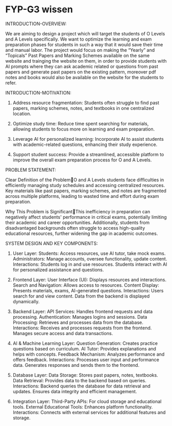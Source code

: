 # FYP-G3 wissen
INTRODUCTION-OVERVIEW:

We are aiming to design a project which will target the students of O Levels and A Levels specifically. We want to optimize the learning and exam preparation phases for students in such a way that it would save their time and manual labor. The project would focus on making the “Yearly” and “Topicals” Past Papers and Marking Schemes available on the same website and trainging the website on them, in order to provide students with AI prompts where they can ask academic related or questions from past papers and generate past papers on the existing pattern, moreover pdf notes and books would also be available on the website for the students to refer.

INTRODUCTION-MOTIVATION:
1. Address resource fragmentation: Students often struggle to find past papers, marking schemes, notes, and textbooks in one centralized location.

2. Optimize study time: Reduce time spent searching for materials, allowing students to focus more on learning and exam preparation.

3. Leverage AI for personalized learning: Incorporate AI to assist students with academic-related questions, enhancing their study experience.

4. Support student success: Provide a streamlined, accessible platform to improve the overall exam preparation process for O and A Levels. 

PROBLEM STATEMENT:

Clear Definition of the ProblemO and A Levels students face difficulties in efficiently managing study schedules and accessing centralized resources. Key materials like past papers, marking schemes, and notes are fragmented across multiple platforms, leading to wasted time and effort during exam preparation.

Why This Problem is SignificantThis inefficiency in preparation can negatively affect students' performance in critical exams, potentially limiting their academic and career opportunities. Additionally, students from disadvantaged backgrounds often struggle to access high-quality educational resources, further widening the gap in academic outcomes.

SYSTEM DESIGN AND KEY COMPONENTS:
1. User Layer: 
Students: Access resources, use AI tutor, take mock exams.
Administrators: Manage accounts, oversee functionality, update content.
Interactions: Students log in and use resources. Students interact with AI for personalized assistance and questions.

2. Frontend Layer:
User Interface (UI): Displays resources and interactions.
Search and Navigation: Allows access to resources.
Content Display: Presents materials, exams, AI-generated questions.
Interactions: Users search for and view content. Data from the backend is displayed dynamically.

3. Backend Layer: 
API Services: Handles frontend requests and data processing.
Authentication: Manages logins and sessions.
Data Processing: Retrieves and processes data from the database.
Interactions: Receives and processes requests from the frontend. Manages secure access and data transactions.

4. AI & Machine Learning Layer: 
Question Generation: Creates practice questions based on curriculum.
AI Tutor: Provides explanations and helps with concepts.
Feedback Mechanism: Analyzes performance and offers feedback.
Interactions: Processes user input and performance data. Generates responses and sends them to the frontend.

5. Database Layer:
Data Storage: Stores past papers, notes, textbooks.
Data Retrieval: Provides data to the backend based on queries.
Interactions: Backend queries the database for data retrieval and updates. Ensures data integrity and efficient management.

6. Integration Layer: 
Third-Party APIs: For cloud storage and educational tools.
External Educational Tools: Enhances platform functionality.
Interactions: Connects with external services for additional features and storage.







